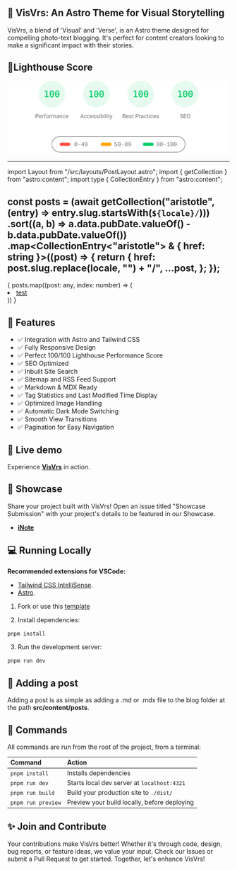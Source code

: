 
## 🚀 VisVrs: An Astro Theme for Visual Storytelling

VisVrs, a blend of 'Visual' and 'Verse', is an Astro theme designed for compelling photo-text blogging. It's perfect for content creators looking to make a significant impact with their stories.

## 💯Lighthouse Score

<p align="center">
  <a href="https://pagespeed.web.dev/analysis/https-visvrs-vercel-app/9qeppis0sv?form_factor=mobile">
    <img width="510" alt="Visvrs Lighthouse Score" src="public/visvrs-lighthouse-score.svg">
  <a>
</p>


---
import Layout from "/src/layouts/PostLayout.astro";
import { getCollection } from "astro:content";
import type { CollectionEntry } from "astro:content";

const posts = (await getCollection("aristotle", (entry) => entry.slug.startsWith(`${locale}/`)))
  .sort((a, b) => a.data.pubDate.valueOf() - b.data.pubDate.valueOf())
  .map<CollectionEntry<"aristotle"> & { href: string }>((post) => {
    return {
      href: post.slug.replace(locale, "") + "/",
      ...post,
    };
  });
---

<Layout>
  <div>
    <ul">
      {
        posts.map((post: any, index: number) => (
          <li class={`${index === 0 ? "" : ""}`}>
            <a href={post.href}>test
            </a>
          </li>
        ))
      }
    </ul>
  </div>
</Layout>



## 🎉 Features

- ✅ Integration with Astro and Tailwind CSS
- ✅ Fully Responsive Design
- ✅ Perfect 100/100 Lighthouse Performance Score
- ✅ SEO Optimized
- ✅ Inbuilt Site Search
- ✅ Sitemap and RSS Feed Support
- ✅ Markdown & MDX Ready
- ✅ Tag Statistics and Last Modified Time Display
- ✅ Optimized Image Handling
- ✅ Automatic Dark Mode Switching
- ✅ Smooth View Transitions
- ✅ Pagination for Easy Navigation

## 🎡 Live demo

Experience [**VisVrs**](https://visvrs.vercel.app) in action.

## 🌆 Showcase

Share your project built with VisVrs! Open an issue titled "Showcase Submission" with your project's details to be featured in our Showcase.

- [**iNote**](https://inote.xyz)

## 💻 Running Locally

**Recommended extensions for VSCode:**

- [Tailwind CSS IntelliSense](https://marketplace.visualstudio.com/items?itemName=bradlc.vscode-tailwindcss).
- [Astro](https://marketplace.visualstudio.com/items?itemName=astro-build.astro-vscode).

1. Fork or use this [template](https://github.com/isooosi/VisVrs)

2. Install dependencies:

```bash
pnpm install
```

3. Run the development server:

```bash
pnpm run dev
```

## 📄 Adding a post

Adding a post is as simple as adding a .md or .mdx file to the blog folder at the path **src/content/posts**. 

## 🧞 Commands

All commands are run from the root of the project, from a terminal:

| Command            | Action                                       |
| :----------------- | :------------------------------------------- |
| `pnpm install`     | Installs dependencies                        |
| `pnpm run dev`     | Starts local dev server at `localhost:4321`  |
| `pnpm run build`   | Build your production site to `./dist/`      |
| `pnpm run preview` | Preview your build locally, before deploying |

## ✨ Join and Contribute
Your contributions make VisVrs better! Whether it's through code, design, bug reports, or feature ideas, we value your input. Check our Issues or submit a Pull Request to get started. Together, let's enhance VisVrs!
